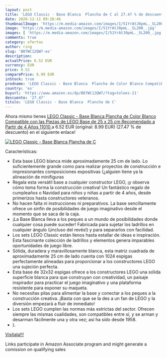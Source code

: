 ```yaml
---
layout: post
title: 'LEGO Classic - Base Blanca  Plancha de C al 27.47 % de descuento'
date: 2020-12-11 09:28:46
thumbnailImage: 'https://m.media-amazon.com/images/I/51YrAtJ0pmL._SL200_.jpg'
image: 'https://m.media-amazon.com/images/I/51YrAtJ0pmL._SL200_.jpg'
images: [ 'https://m.media-amazon.com/images/I/51YrAtJ0pmL._SL200_.jpg' ]
comments: true
category: ofertas
author: ring
slug: 'B07WC12QW7-es'
description:
actualPrice: 6.52 EUR
currency: EUR
price: 6.52
comparePrice: 8.99 EUR
inStock: true
prodname: 'LEGO Classic - Base Blanca  Plancha de Color Blanco Compatible con las Piezas de LEGO  Base de 25 x 25 cm  Recomendado a Partir de 4 Años  11010 '
country: 'es'
buyurl: 'https://www.amazon.es/dp/B07WC12QW7/?tag=tolees-21'
descuento: '27.47'
titulo: 'LEGO Classic - Base Blanca  Plancha de C'
---
```


Ahora mismo tienes [LEGO Classic - Base Blanca  Plancha de Color Blanco Compatible con las Piezas de LEGO  Base de 25 x 25 cm  Recomendado a Partir de 4 Años  11010 ](https://www.amazon.es/dp/B07WC12QW7/?tag=tolees-21) a 6.52 EUR (original: 8.99 EUR) (27.47 %  de descuento) en el siguiente enlace!

[![LEGO Classic - Base Blanca  Plancha de C](https://m.media-amazon.com/images/I/51YrAtJ0pmL._SL200_.jpg)](https://www.amazon.es/dp/B07WC12QW7/?tag=tolees-21)

Características:

- Esta base LEGO blanca mide aproximadamente 25 cm de lado. Lo suficientemente grande como para realizar proyectos de construcción e impresionantes composiciones expositivas (¿alguien tiene ya la alineación de minifiguras
- Regala esta versátil base a cualquier constructor LEGO, ¡y observa cómo toma forma la construcción creativa! Un fantástico regalo de cumpleaños o Navidad para niños y niñas a partir de 4 años, desde primerizos hasta constructores veteranos.
- No hacen falta ni instrucciones ni preparativos. La base sencillamente ofrece un sinfín de posibilidades de juego imaginativo desde el momento que se saca de la caja.
- ¡La Base Blanca lleva a los peques a un mundo de posibilidades donde cualquier cosa puede suceder! Fabricada para sujetar los ladrillos en cualquier ángulo (¡incluso del revés!) y para separarlos con facilidad.
- Los sets LEGO Classic están llenos hasta estallar de ideas e inspiración. Esta fascinante colección de ladrillos y elementos genera imparables oportunidades de juego libre.
- Sólida, duradera y maravillosamente blanca, esta matriz cuadrada de aproximadamente 25 cm de lado cuenta con 1024 espigas perfectamente alineadas para proporcionar a los constructores LEGO una sujeción perfecta.
- Esta base de 32x32 espigas ofrece a los constructores LEGO una sólida superficie blanca para que construyan con creatividad, un paisaje inspirador para practicar el juego imaginativo y una plataforma resistente para exponer su maqueta.
- No necesitas pilas para alimentar la base y conectar a los peques a la construcción creativa. ¡Basta con que se la des a un fan de LEGO y la diversión empezará a fluir de inmediato!
- Los sets LEGO cumplen las normas más estrictas del sector. Ofrecen siempre las mismas cualidades, son compatibles entre sí, y se arman y desarman fácilmente una y otra vez; así ha sido desde 1958.
- ).

[Visítala!!!](https://www.amazon.es/dp/B07WC12QW7/?tag=tolees-21)

Links participate in Amazon Associate program and might generate a comission on qualifying sales

